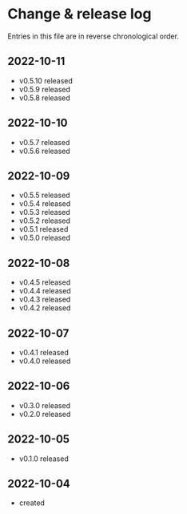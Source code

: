 # Change & release log

Entries in this file are in reverse chronological order.

## 2022-10-11

* v0.5.10 released
* v0.5.9 released
* v0.5.8 released

## 2022-10-10

* v0.5.7 released
* v0.5.6 released

## 2022-10-09

* v0.5.5 released
* v0.5.4 released
* v0.5.3 released
* v0.5.2 released
* v0.5.1 released
* v0.5.0 released

## 2022-10-08

* v0.4.5 released
* v0.4.4 released
* v0.4.3 released
* v0.4.2 released

## 2022-10-07

* v0.4.1 released
* v0.4.0 released

## 2022-10-06

* v0.3.0 released
* v0.2.0 released

## 2022-10-05

* v0.1.0 released

## 2022-10-04

* created
